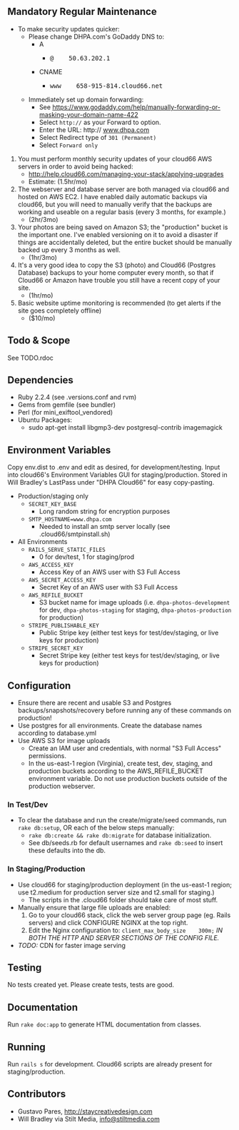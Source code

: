 ## Mandatory Regular Maintenance

* To make security updates quicker:
  * Please change DHPA.com's GoDaddy DNS to:
    * A
      * <pre>@    50.63.202.1</pre>
    * CNAME
      * <pre>www    658-915-814.cloud66.net</pre>
  * Immediately set up domain forwarding:
    * See https://www.godaddy.com/help/manually-forwarding-or-masking-your-domain-name-422
    * Select `http://` as your Forward to option.
    * Enter the URL: http:// www.dhpa.com
    * Select Redirect type of `301 (Permanent)`
    * Select `Forward only`

1. You must perform monthly security updates of your cloud66 AWS servers in order to avoid being hacked:
   * http://help.cloud66.com/managing-your-stack/applying-upgrades
   * Estimate: (1.5hr/mo)
2. The webserver and database server are both managed via cloud66 and hosted on AWS EC2.
   I have enabled daily automatic backups via cloud66, but you will need to manually verify
   that the backups are working and useable on a regular basis (every 3 months, for example.)
   * (2hr/3mo)
3. Your photos are being saved on Amazon S3; the "production" bucket is the important one.
   I've enabled versioning on it to avoid a disaster if things are accidentally deleted,
   but the entire bucket should be manually backed up every 3 months as well.
   * (1hr/3mo)
4. It's a very good idea to copy the S3 (photo) and Cloud66 (Postgres Database) backups to your home
   computer every month, so that if Cloud66 or Amazon have trouble you still have a recent copy of your site.
   * (1hr/mo)
5. Basic website uptime monitoring is recommended (to get alerts if the site goes completely offline)
   * ($10/mo)

## Todo & Scope

See TODO.rdoc

## Dependencies

* Ruby 2.2.4 (see .versions.conf and rvm)
* Gems from gemfile (see bundler)
* Perl (for mini_exiftool_vendored)
* Ubuntu Packages:
  * sudo apt-get install libgmp3-dev postgresql-contrib imagemagick

## Environment Variables

Copy env.dist to .env and edit as desired, for development/testing.
Input into cloud66's Environment Variables GUI for staging/production.
Stored in Will Bradley's LastPass under "DHPA Cloud66" for easy copy-pasting.

* Production/staging only
  * `SECRET_KEY_BASE`
    * Long random string for encryption purposes
  * `SMTP_HOSTNAME=www.dhpa.com`
    * Needed to install an smtp server locally (see .cloud66/smtpinstall.sh)
* All Environments
  * `RAILS_SERVE_STATIC_FILES`
    * 0 for dev/test, 1 for staging/prod
  * `AWS_ACCESS_KEY`
    * Access Key of an AWS user with S3 Full Access
  * `AWS_SECRET_ACCESS_KEY`
    * Secret Key of an AWS user with S3 Full Access
  * `AWS_REFILE_BUCKET`
    * S3 bucket name for image uploads (i.e. `dhpa-photos-development` for dev, `dhpa-photos-staging` for staging, `dhpa-photos-production` for production)
  * `STRIPE_PUBLISHABLE_KEY`
    * Public Stripe key (either test keys for test/dev/staging, or live keys for production)
  * `STRIPE_SECRET_KEY`
    * Secret Stripe key (either test keys for test/dev/staging, or live keys for production)

## Configuration

* Ensure there are recent and usable S3 and Postgres backups/snapshots/recovery before running any of these commands on production!
* Use postgres for all environments. Create the database names according to database.yml
* Use AWS S3 for image uploads
  * Create an IAM user and credentials, with normal "S3 Full Access" permissions.
  * In the us-east-1 region (Virginia), create test, dev, staging, and production buckets according to the AWS_REFILE_BUCKET environment variable. Do not use production buckets outside of the production webserver.

### In Test/Dev

* To clear the database and run the create/migrate/seed commands, run `rake db:setup`, OR each of the below steps manually:
  * `rake db:create && rake db:migrate` for database initialization.
  * See db/seeds.rb for default usernames and `rake db:seed` to insert these defaults into the db.

### In Staging/Production

* Use cloud66 for staging/production deployment (in the us-east-1 region; use t2.medium for production server size and t2.small for staging.)
  * The scripts in the .cloud66 folder should take care of most stuff.
* Manually ensure that large file uploads are enabled:
  1. Go to your cloud66 stack, click the web server group page (eg. Rails servers) and click CONFIGURE NGINX at the top right.
  1. Edit the Nginx configuration to: `client_max_body_size    300m;` *IN BOTH THE HTTP AND SERVER SECTIONS OF THE CONFIG FILE.*
* *TODO:* CDN for faster image serving

## Testing

No tests created yet. Please create tests, tests are good.

## Documentation

Run `rake doc:app` to generate HTML documentation from classes.

## Running

Run `rails s` for development. Cloud66 scripts are already present for staging/production.

## Contributors

- Gustavo Pares, http://staycreativedesign.com
- Will Bradley via Stilt Media, info@stiltmedia.com
